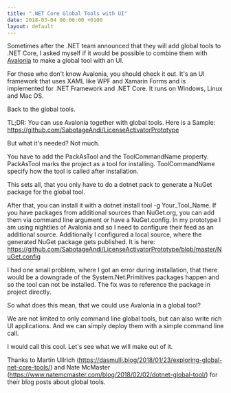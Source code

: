 ```yaml
---
title: ".NET Core Global Tools with UI"
date: 2018-03-04 00:00:00 +0100
layout: default
---
```


Sometimes after the .NET team announced that they will add global tools to .NET Core, I asked myself if it would be possible to combine them with [Avalonia](http://avaloniaui.net/) to make a global tool with an UI.

For those who don't know Avalonia, you should check it out. It's an UI framework that uses XAML like WPF and Xamarin Forms and is implemented for .NET Framework and .NET Core. It runs on Windows, Linux and Mac OS.

Back to the global tools.

TL;DR: You can use Avalonia together with global tools. Here is a Sample: <https://github.com/SabotageAndi/LicenseActivatorPrototype>

But what it's needed? Not much.

You have to add the PackAsTool and the ToolCommandName property.
PackAsTool marks the project as a tool for installing. ToolCommandName specify how the tool is called after installation.

This sets all, that you only have to do a dotnet pack to generate a NuGet package for the global tool.

After that, you can install it with a dotnet install tool -g Your_Tool_Name. If you have packages from additional sources than NuGet.org, you can add them via command line argument or have a NuGet.config. In my prototype I am using nightlies of Avalonia and so I need to configure their feed as an additional source. Additionally I configured a local source, where the generated NuGet package gets published. It is here: <https://github.com/SabotageAndi/LicenseActivatorPrototype/blob/master/NuGet.config>

I had one small problem, where I got an error during installation, that there would be a downgrade of the System.Net.Primitives packages happen and so the tool can not be installed. The fix was to reference the package in project directly.

So what does this mean, that we could use Avalonia in a global tool?

We are not limited to only command line global tools, but can also write rich UI applications. And we can simply deploy them with a simple command line call.

I would call this cool. Let's see what we will make out of it.

Thanks to Martin Ullrich (<https://dasmulli.blog/2018/01/23/exploring-global-net-core-tools/>) and Nate McMaster (<https://www.natemcmaster.com/blog/2018/02/02/dotnet-global-tool/>) for their blog posts about global tools.